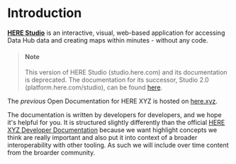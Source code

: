 # Introduction

**[HERE Studio](https://studio.here.com)** is an interactive, visual, web-based application for accessing Data Hub data and creating maps within minutes - without any code.

> #### Note
> This version of HERE Studio (studio.here.com) and its documentation is deprecated. The documentation for its 
> successor, Studio 2.0 (platform.here.com/studio), can be found [here](https://developer.here.com/documentation/platform_studio/user_guide/index.html). 


The _previous_ Open Documentation for HERE XYZ is hosted on [here.xyz](https://here.xyz).

The documentation is written by developers for developers, and we hope it's helpful for you. It is structured slightly differently than the official [HERE XYZ Developer Documentation](https://developer.here.com/documentation/xyz) because we want highlight concepts we think are really important and also put it into context of a broader interoperability with other tooling. As such we will include over time content from the broarder community.